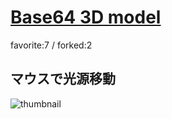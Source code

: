 # [Base64 3D model](http://fl.corge.net/c/sFIV)

favorite:7 / forked:2

マウスで光源移動  
 --------------------------------------------------

![thumbnail](./thumbnail.jpg)
